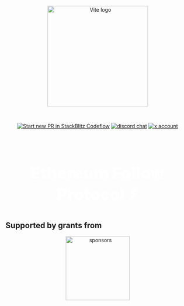 <p align="center">
  <a href="https://vitejs.dev" target="_blank" rel="noopener noreferrer">
    <img width="275" src="https://docs.ethfollow.xyz/logo.png" alt="Vite logo" />
  </a>
</p>
<br />
<p align="center">
  <a href="https://pr.new/ethereumfollowprotocol/docs"><img src="https://developer.stackblitz.com/img/start_pr_dark_small.svg" alt="Start new PR in StackBlitz Codeflow" /></a>
  <a href="https://discord.ethfollow.xyz"><img src="https://img.shields.io/badge/chat-discord-blue?style=flat&logo=discord" alt="discord chat" /></a>
  <a href="https://x.com/ethfollowpr"><img src="https://img.shields.io/twitter/follow/ethfollowpr?label=%40ethfollowpr&style=social&link=https%3A%2F%2Fx.com%2Fethfollowpr" alt="x account" /></a>
</p>
<br />

<h1 align="center" style="font-size: 2.75rem; font-weight: 900; color: white;">Ethereum Follow Protocol ⚡</h1>

## Supported by grants from

<p align="center">
  <a target="_blank" href="https://ensdao.org">
    <img alt="sponsors" src="https://docs.ethfollow.xyz/ensdao.png" width="175" alt="ENS DAO" />
  </a>
</p>
